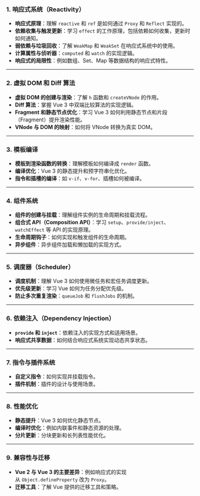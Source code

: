 ### 1. **响应式系统（Reactivity）**

- **响应式原理**：理解 `reactive` 和 `ref` 是如何通过 `Proxy` 和 `Reflect` 实现的。
- **依赖收集与触发更新**：学习 `effect` 的工作原理，包括依赖如何收集，更新时如何通知。
- **弱依赖与垃圾回收**：了解 `WeakMap` 和 `WeakSet` 在响应式系统中的使用。
- **计算属性与侦听器**：`computed` 和 `watch` 的实现逻辑。
- **响应式的局限性**：例如数组、Set、Map 等数据结构的响应式特性。

---

### 2. **虚拟 DOM 和 Diff 算法**

- **虚拟 DOM 的创建与渲染**：了解 `h` 函数和 `createVNode` 的作用。
- **Diff 算法**：掌握 Vue 3 中双端比较算法的实现逻辑。
- **Fragment 和静态节点优化**：学习 Vue 3 如何利用静态节点和片段（Fragment）提升渲染性能。
- **VNode 与 DOM 的映射**：如何将 VNode 转换为真实 DOM。

---

### 3. **模板编译**

- **模板到渲染函数的转换**：理解模板如何编译成 `render` 函数。
- **编译优化**：Vue 3 的静态提升和预字符串化优化。
- **指令和插槽的编译**：如 `v-if`、`v-for`、插槽如何被编译。

---

### 4. **组件系统**

- **组件的创建与挂载**：理解组件实例的生命周期和挂载流程。
- **组合式 API（Composition API）**：学习 `setup`、`provide/inject`、`watchEffect` 等 API 的实现原理。
- **生命周期钩子**：如何实现和触发组件的生命周期。
- **异步组件**：异步组件加载和懒加载的实现方式。

---

### 5. **调度器（Scheduler）**

- **调度机制**：理解 Vue 3 如何使用微任务和宏任务调度更新。
- **优先级更新**：学习 Vue 如何为任务分配优先级。
- **防止多次重复渲染**：`queueJob` 和 `flushJobs` 的机制。

---

### 6. **依赖注入（Dependency Injection）**

- **`provide` 和 `inject`**：依赖注入的实现方式和适用场景。
- **响应式共享数据**：如何结合响应式系统实现动态共享状态。

---

### 7. **指令与插件系统**

- **自定义指令**：如何实现并挂载指令。
- **插件机制**：插件的设计与使用场景。

---

### 8. **性能优化**

- **静态提升**：Vue 3 如何优化静态节点。
- **编译时优化**：例如内联事件和静态资源的处理。
- **分片更新**：分块更新和长列表性能优化。

---

### 9. **兼容性与迁移**

- **Vue 2 与 Vue 3 的主要差异**：例如响应式的实现从 `Object.defineProperty` 改为 `Proxy`。
- **迁移工具**：了解 Vue 提供的迁移工具和策略。